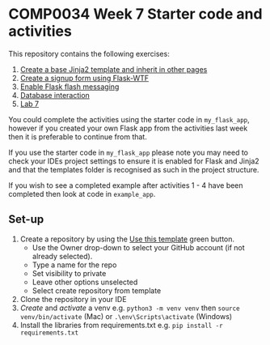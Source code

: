 # COMP0034 Week 7 Starter code and activities

This repository contains the following exercises:

1. [Create a base Jinja2 template and inherit in other pages](activities/1_create_base_jinja_template.md)
2. [Create a signup form using Flask-WTF](activities/2_create_signup_form.md)
3. [Enable Flask flash messaging](activities/3_enable_flash_messaging.md)
4. [Database interaction](activities/4_database_interaction.md)
5. [Lab 7](activities/lab7.md)

You could complete the activities using the starter code in `my_flask_app`, however if you created your own Flask app
from the activities last week then it is preferable to continue from that.

If you use the starter code in `my_flask_app` please note you may need to check your IDEs project settings to ensure it
is enabled for Flask and Jinja2 and that the templates folder is recognised as such in the project structure.

If you wish to see a completed example after activities 1 - 4 have been completed then look at code in `example_app`.

## Set-up

1. Create a repository by using
   the [Use this template](https://docs.github.com/en/repositories/creating-and-managing-repositories/creating-a-repository-from-a-template)
   green button.
    - Use the Owner drop-down to select your GitHub account (if not already selected).
    - Type a name for the repo
    - Set visibility to private
    - Leave other options unselected
    - Select create repository from template
2. Clone the repository in your IDE
3. _Create_ and _activate_ a venv e.g. `python3 -m venv venv` then `source venv/bin/activate` (Mac)
   or `.\env\Scripts\activate` (Windows)
4. Install the libraries from requirements.txt e.g. `pip install -r requirements.txt`
